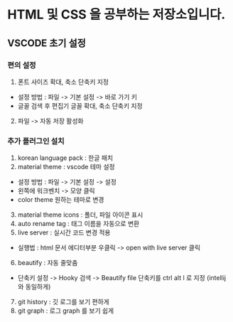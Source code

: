 # HTML 및 CSS 을 공부하는 저장소입니다.

## VSCODE 초기 설정

### 편의 설정

1. 폰트 사이즈 확대, 축소 단축키 지정
- 설정 방법 : 파일 -> 기본 설정 -> 바로 가기 키
- 글꼴 검색 후 편집기 글꼴 확대, 축소 단축키 지정
2. 파일 -> 자동 저장 활성화

### 추가 플러그인 설치

1. korean language pack : 한글 패치
2. material theme : vscode 테마 설정
- 설정 방법 : 파일 -> 기본 설정 -> 설정
- 왼쪽에 워크벤치 -> 모양 클릭
- color theme 원하는 테마로 변경
3. material theme icons : 폴더, 파일 아이콘 표시
4. auto rename tag : 태그 이름을 자동으로 변환
5. live server : 실시간 코드 변경 적용
- 실행법 : html 문서 에디터부분 우클릭 -> open with live server 클릭
6. beautify : 자동 줄맞춤
- 단축키 설정 -> Hooky 검색 -> Beautify file 단축키를 ctrl alt l 로 지정 (intellij 와 동일하게)
7. git history : 깃 로그를 보기 편하게
8. git graph : 로그 graph 를 보기 쉽게